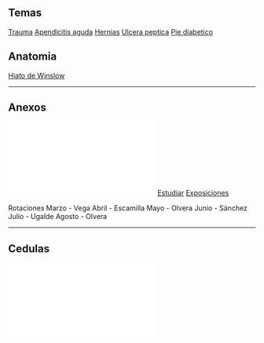 ## Temas

[Trauma](Trauma.md#)
[Apendicitis aguda](Apendicitis%20aguda.md#)
[Hernias](Hernias.md#)
[Ulcera peptica](Ulcera%20peptica.md#)
[Pie diabetico](Pie%20diabetico.md#)

## Anatomia

[Hiato de Winslow](Hiato%20de%20Winslow.md#)


---
## Anexos

![Deuda impresora](Deuda%20impresora.md#)
[Estudiar](Estudiar.md#)
[Exposiciones](Exposiciones.md#)

Rotaciones
Marzo - Vega
Abril - Escamilla 
Mayo - Olvera 
Junio - Sánchez 
Julio - Ugalde
Agosto - Olvera 

---

## Cedulas

![Cedulas de indicas](Cedulas%20de%20indicas.md#)
